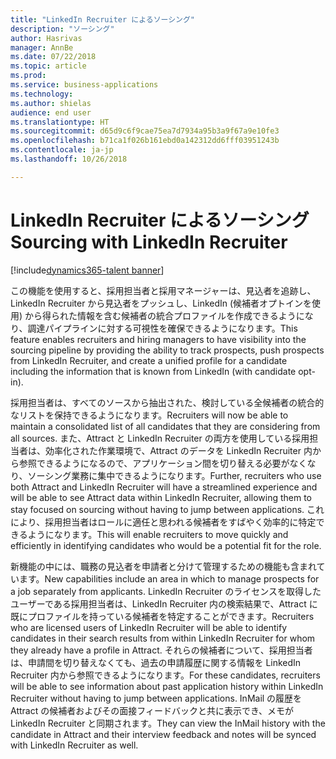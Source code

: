 ```yaml
---
title: "LinkedIn Recruiter によるソーシング"
description: "ソーシング"
author: Hasrivas
manager: AnnBe
ms.date: 07/22/2018
ms.topic: article
ms.prod: 
ms.service: business-applications
ms.technology: 
ms.author: shielas
audience: end user
ms.translationtype: HT
ms.sourcegitcommit: d65d9c6f9cae75ea7d7934a95b3a9f67a9e10fe3
ms.openlocfilehash: b71ca1f026b161ebd0a142312dd6fff03951243b
ms.contentlocale: ja-jp
ms.lasthandoff: 10/26/2018

---
```


# <a name="sourcing-with-linkedin-recruiter"></a><span data-ttu-id="898e6-103">LinkedIn Recruiter によるソーシング</span><span class="sxs-lookup"><span data-stu-id="898e6-103">Sourcing with LinkedIn Recruiter</span></span>

[!include[dynamics365-talent banner](../../includes/dynamics365-talent.md)]

<span data-ttu-id="898e6-104">この機能を使用すると、採用担当者と採用マネージャーは、見込者を追跡し、LinkedIn Recruiter から見込者をプッシュし、LinkedIn (候補者オプトインを使用) から得られた情報を含む候補者の統合プロファイルを作成できるようになり、調達パイプラインに対する可視性を確保できるようになります。</span><span class="sxs-lookup"><span data-stu-id="898e6-104">This feature enables recruiters and hiring managers to have visibility into the sourcing pipeline by providing the ability to track prospects, push prospects from LinkedIn Recruiter, and create a unified profile for a candidate including the information that is known from LinkedIn (with candidate opt-in).</span></span>

<span data-ttu-id="898e6-105">採用担当者は、すべてのソースから抽出された、検討している全候補者の統合的なリストを保持できるようになります。</span><span class="sxs-lookup"><span data-stu-id="898e6-105">Recruiters will now be able to maintain a consolidated list of all candidates that they are considering from all sources.</span></span> <span data-ttu-id="898e6-106">また、Attract と LinkedIn Recruiter の両方を使用している採用担当者は、効率化された作業環境で、Attract のデータを LinkedIn Recruiter 内から参照できるようになるので、アプリケーション間を切り替える必要がなくなり、ソーシング業務に集中できるようになります。</span><span class="sxs-lookup"><span data-stu-id="898e6-106">Further, recruiters who use both Attract and LinkedIn Recruiter will have a streamlined experience and will be able to see Attract data within LinkedIn Recruiter, allowing them to stay focused on sourcing without having to jump between applications.</span></span> <span data-ttu-id="898e6-107">これにより、採用担当者はロールに適任と思われる候補者をすばやく効率的に特定できるようになります。</span><span class="sxs-lookup"><span data-stu-id="898e6-107">This will enable recruiters to move quickly and efficiently in identifying candidates who would be a potential fit for the role.</span></span>

<span data-ttu-id="898e6-108">新機能の中には、職務の見込者を申請者と分けて管理するための機能も含まれています。</span><span class="sxs-lookup"><span data-stu-id="898e6-108">New capabilities include an area in which to manage prospects for a job separately from applicants.</span></span> <span data-ttu-id="898e6-109">LinkedIn Recruiter のライセンスを取得したユーザーである採用担当者は、LinkedIn Recruiter 内の検索結果で、Attract に既にプロファイルを持っている候補者を特定することができます。</span><span class="sxs-lookup"><span data-stu-id="898e6-109">Recruiters who are licensed users of LinkedIn Recruiter will be able to identify candidates in their search results from within LinkedIn Recruiter for whom they already have a profile in Attract.</span></span> <span data-ttu-id="898e6-110">それらの候補者について、採用担当者は、申請間を切り替えなくても、過去の申請履歴に関する情報を LinkedIn Recruiter 内から参照できるようになります。</span><span class="sxs-lookup"><span data-stu-id="898e6-110">For these candidates, recruiters will be able to see information about past application history within LinkedIn Recruiter without having to jump between applications.</span></span> <span data-ttu-id="898e6-111">InMail の履歴を Attract の候補者およびその面接フィードバックと共に表示でき、メモが LinkedIn Recruiter と同期されます。</span><span class="sxs-lookup"><span data-stu-id="898e6-111">They can view the InMail history with the candidate in Attract and their interview feedback and notes will be synced with LinkedIn Recruiter as well.</span></span>

<!--
## Who uses this feature
This feature is mainly used by recruiters within an organization.
## License required
Requires LinkedIn Recruiter System Connect and a Talent license.
## Setup required
Some of the capabilities in this feature will require each user to have a
license to LinkedIn Recruiter.
## Availability
Cloud
## Regional availability
Global
-->

